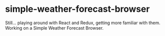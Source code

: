 # simple-weather-forecast-browser
Still... playing around with React and Redux, getting more familiar with them. Working on a Simple Weather Forecast Browser.
